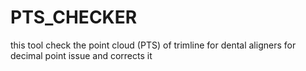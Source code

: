 # PTS_CHECKER
 this tool check the point cloud (PTS) of trimline for dental aligners for decimal point issue and corrects it
